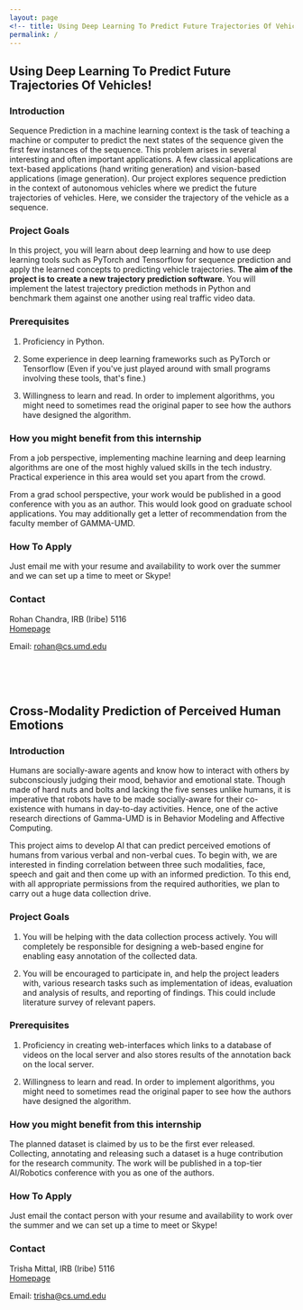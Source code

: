 ```yaml
---
layout: page
<!-- title: Using Deep Learning To Predict Future Trajectories Of Vehicles! -->
permalink: /
---
```


<!-- {% include image.html url="images/cover.jpg" caption="" max_width="100px" max_height="100px" align="right" %} -->

<!-- [GAMMA-UMD](http://gamma.web.unc.edu/) has openings for summer interns.
 -->
## Using Deep Learning To Predict Future Trajectories Of Vehicles!
### Introduction
Sequence Prediction in a machine learning context is the task of teaching a machine or computer to predict the next states of the sequence given the first few instances of the sequence. This problem arises in several interesting and often important applications. A few classical applications are text-based applications (hand writing generation) and vision-based applications (image generation). Our project explores sequence prediction in the context of autonomous vehicles where we predict the future trajectories of vehicles. Here, we consider the trajectory of the vehicle as a sequence.

### Project Goals	
<!-- In this modern *Deep Learning* age, several new approaches to trajectory prediction have emerged. However, despite the recent explosion of work in this area, surprisingly little has been done to build efficient, practical implementations of these new methods, and benchmark them against one another. -->
In this project, you will learn about deep learning and how to use deep learning tools such as PyTorch and Tensorflow for sequence prediction and apply the learned concepts to predicting vehicle trajectories. **The aim of the project is to create a new trajectory prediction software**. You will implement the latest trajectory prediction methods in Python	and benchmark them against one another using real traffic video data. 

### Prerequisites
1. Proficiency in Python.  

2. Some experience in deep learning frameworks such as PyTorch or Tensorflow (Even if you've just played around with small programs involving these tools, that's fine.)

3. Willingness to learn and read. In order to implement algorithms, you might need to sometimes read the original paper to see how the authors have designed the algorithm. 

### How you might benefit from this internship
From a job perspective, implementing machine learning and deep learning algorithms are one of the most highly valued skills in the tech industry. Practical experience in this area would set you apart from the crowd. 

From a grad school perspective, your work would be published in a good conference with you as an author. This would look good on graduate school applications. You may additionally get a letter of recommendation from the faculty member of GAMMA-UMD.

### How To Apply
Just email me with your resume and availability to work over the summer and we can set up a time to meet or Skype!

### Contact

Rohan Chandra, IRB (Iribe) 5116 <br />
[Homepage](https://rohanchandra30.github.io/) <br />
<!-- [Yavin] <br /> -->
Email: rohan@cs.umd.edu             
  
<br><br><br>

## Cross-Modality Prediction of Perceived Human Emotions
<!-- {% include image.html url="images/cover.jpg" caption="" max_width="100px" max_height="100px" align="right" %} -->

<!-- [GAMMA-UMD](http://gamma.web.unc.edu/) has openings for summer interns. -->

### Introduction
Humans are socially-aware agents and know how to interact with others by subconsciously judging their mood, behavior and emotional state. Though made of hard nuts and bolts and lacking the five senses unlike humans, it is imperative that robots have to be made socially-aware for their co-existence with humans in day-to-day activities. Hence, one of the active research directions of Gamma-UMD is in Behavior Modeling and Affective Computing. 

This project aims to develop AI that can predict perceived emotions of humans from various verbal and non-verbal cues. To begin with, we are interested in finding correlation between three such modalities, face, speech and gait and then come up with an informed prediction. To this end, with all appropriate permissions from the required authorities, we plan to carry out a huge data collection drive.

### Project Goals	
1. You will be helping with the data collection process actively. You will completely be responsible for designing a web-based engine for enabling easy annotation of the collected data. 

2. You will be encouraged to participate in, and help the project leaders with, various research tasks such as implementation of ideas, evaluation and analysis of results, and reporting of findings. This could include literature survey of relevant papers.

### Prerequisites
1. Proficiency in creating web-interfaces which links to a database of videos on the local server and also stores results of the annotation back on the local server. 

2. Willingness to learn and read. In order to implement algorithms, you might need to sometimes read the original paper to see how the authors have designed the algorithm.

### How you might benefit from this internship
<!-- From a job perspective, implementing machine learning and deep learning algorithms are one of the most highly valued skills in the tech industry. Practical experience in this area would set you apart from the crowd. 
 -->
The planned dataset is claimed by us to be the first ever released. Collecting, annotating and releasing such a dataset is a huge contribution for the research community. The work will be published in a top-tier AI/Robotics conference with you as one of the authors.
<!-- From a grad school perspective, your work would be published in a good conference with you as an author. This would look good on graduate school applications. You may additionally get a letter of recommendation from the faculty member of GAMMA-UMD. -->

### How To Apply
Just email the contact person with your resume and availability to work over the summer and we can set up a time to meet or Skype!

### Contact

Trisha Mittal, IRB (Iribe) 5116 <br />
[Homepage](http://www.cs.umd.edu/~trisha/) <br />
<!-- [Yavin] <br /> -->
Email: trisha@cs.umd.edu

